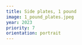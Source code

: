 ```yaml
---
title: Side plates, 1 pound
image: 1_pound_plates.jpeg
year: 2023
priority: 7
orientation: portrait
---
```

